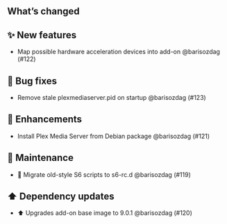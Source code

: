 ## What’s changed

## ✨ New features

- Map possible hardware acceleration devices into add-on @barisozdag (#122)

## 🐛 Bug fixes

- Remove stale plexmediaserver.pid on startup @barisozdag (#123)

## 🚀 Enhancements

- Install Plex Media Server from Debian package @barisozdag (#121)

## 🧰 Maintenance

- 🔨 Migrate old-style S6 scripts to s6-rc.d @barisozdag (#119)

## ⬆️ Dependency updates

- ⬆️ Upgrades add-on base image to 9.0.1 @barisozdag (#120)
